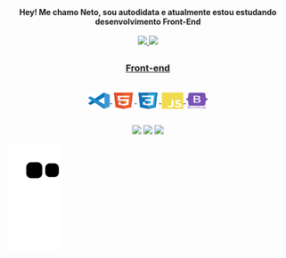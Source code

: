 <div align="center"><strong> Hey! Me chamo Neto, sou autodidata e atualmente estou estudando desenvolvimento Front-End </strong></div><br>

<div align="center">
  <a href="https://github.com/ntsooares">
  <img height="130em" src="https://github-readme-stats.vercel.app/api?username=ntsooares&show_icons=true&theme=dark&include_all_commits=true&count_private=true"/>
  <img height="130em" src="https://github-readme-stats.vercel.app/api/top-langs/?username=ntsooares&layout=compact&langs_count=7&theme=dark"/>
</div>
  
##
  
<h3 align="center"> Front-end </h3>
<div align="center" style="display: inline_block"><br>
  <img align="center" alt="Neto-VScode" height="30" width="40" src="https://raw.githubusercontent.com/devicons/devicon/9f4f5cdb393299a81125eb5127929ea7bfe42889/icons/vscode/vscode-original.svg">
  <img align="center" alt="Neto-HTML" height="30" width="40" src="https://raw.githubusercontent.com/devicons/devicon/master/icons/html5/html5-original.svg">
  <img align="center" alt="Neto-CSS" height="30" width="40" src="https://raw.githubusercontent.com/devicons/devicon/master/icons/css3/css3-original.svg">
  <img align="center" alt="Neto-Js" height="30" width="40" src="https://raw.githubusercontent.com/devicons/devicon/master/icons/javascript/javascript-plain.svg">
  <img align="center" alt="Neto-bootstrp" height="30" width="40"src="https://raw.githubusercontent.com/devicons/devicon/9f4f5cdb393299a81125eb5127929ea7bfe42889/icons/bootstrap/bootstrap-plain-wordmark.svg">
</div>
  
  
 ##
 
<div align="center" style="display: inline_block"> 
  <a href="https://instagram.com/netinhosooares" target="_blank"><img src="https://img.shields.io/badge/-Instagram-%23E4405F?style=for-the-badge&logo=instagram&logoColor=white" target="_blank"></a>
   <a href = "mailto:ntsooareslab@gmail.com"><img src="https://img.shields.io/badge/-Gmail-%23333?style=for-the-badge&logo=gmail&logoColor=white" target="_blank"></a>
   <a href="https://www.linkedin.com/in/ntsooares" target="_blank"><img src="https://img.shields.io/badge/-LinkedIn-%230077B5?style=for-the-badge&logo=linkedin&logoColor=white" target="_blank"></a> 
  </div>
 
  ![Snake animation](https://github.com/ntsooares/ntsooares/blob/output/github-contribution-grid-snake.svg)
 
</div>
